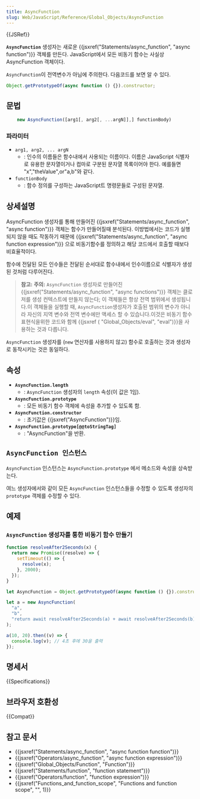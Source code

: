 ```yaml
---
title: AsyncFunction
slug: Web/JavaScript/Reference/Global_Objects/AsyncFunction
---
```


{{JSRef}}

**`AsyncFunction`** 생성자는 새로운 {{jsxref("Statements/async_function", "async function")}} 객체를 만든다. JavaScript에서 모든 비동기 함수는 사실상 AsyncFunction 객체이다.

`AsyncFunction`이 전역변수가 아님에 주의한다. 다음코드를 보면 알 수 있다.

```js
Object.getPrototypeOf(async function () {}).constructor;
```

## 문법

```js
    new AsyncFunction([arg1[, arg2[, ...argN]],] functionBody)
```

### 파라미터

- `arg1, arg2, ... argN`
  - : 인수의 이름들은 함수내에서 사용되는 이름이다. 이름은 JavaScript 식별자 로 유용한 문자열이거나 컴마로 구분된 문자열 목록이어야 한다. 예를들면 "x","theValue",or"a,b"와 같다.
- `functionBody`
  - : 함수 정의를 구성하는 JavaScript트 명령문들로 구성된 문자열.

## 상세설명

AsyncFunction 생성자를 통해 만들어진 {{jsxref("Statements/async_function", "async function")}} 객체는 함수가 만들어질때 분석된다. 이방법에서는 코드가 실행되지 않을 때도 작동하기 때문에 {{jsxref("Statements/async_function", "async function expression")}} 으로 비동기함수를 정의하고 해당 코드에서 호출할 때보다 비효율적이다.

함수에 전달된 모든 인수들은 전달된 순서대로 함수내에서 인수이름으로 식별자가 생성된 것처럼 다루어진다.

> **참고:** **주의:** `AsyncFunction` 생성자로 만들어진 {{jsxref("Statements/async_function", "async functions")}} 객체는 클로저를 생성 컨텍스트에 만들지 않는다; 이 객체들은 항상 전역 범위에서 생성됩니다.이 객체들을 실행할 때, `AsyncFunction`생성자가 호출된 범위의 변수가 아니라 자신의 지역 변수와 전역 변수에만 액세스 할 수 있습니다.이것은 비동기 함수 표현식을위한 코드와 함께 {{jsxref ( "Global_Objects/eval", "eval")}}을 사용하는 것과 다릅니다.

`AsyncFunction` 생성자를 (`new` 연산자를 사용하지 않고) 함수로 호출하는 것과 생성자로 동작시키는 것은 동일하다.

## 속성

- **`AsyncFunction.length`**
  - : `AsyncFunction` 생성자의 `length` 속성(이 값은 1임).
- **`AsyncFunction.prototype`**
  - : 모든 비동기 함수 객체에 속성을 추가할 수 있도록 함.
- **`AsyncFunction.constructor`**
  - : 초기값은 {{jsxref("AsyncFunction")}}임.
- **`AsyncFunction.prototype[@@toStringTag]`**
  - : "AsyncFunction"을 반환.

## `AsyncFunction 인스턴스`

`AsyncFunction` 인스턴스는 `AsyncFunction.prototype` 에서 메소드와 속성을 상속받는다.

여느 생성자에서와 같이 모든 `AsyncFunction` 인스턴스들을 수정할 수 있도록 생성자의 `prototype` 객체를 수정할 수 있다.

## 예제

### `AsyncFunction` 생성자를 통한 비동기 함수 만들기

```js
function resolveAfter2Seconds(x) {
  return new Promise((resolve) => {
    setTimeout(() => {
      resolve(x);
    }, 2000);
  });
}

let AsyncFunction = Object.getPrototypeOf(async function () {}).constructor;

let a = new AsyncFunction(
  "a",
  "b",
  "return await resolveAfter2Seconds(a) + await resolveAfter2Seconds(b);",
);

a(10, 20).then((v) => {
  console.log(v); // 4초 후에 30을 출력
});
```

## 명세서

{{Specifications}}

## 브라우저 호환성

{{Compat}}

## 참고 문서

- {{jsxref("Statements/async_function", "async function function")}}
- {{jsxref("Operators/async_function", "async function expression")}}
- {{jsxref("Global_Objects/Function", "Function")}}
- {{jsxref("Statements/function", "function statement")}}
- {{jsxref("Operators/function", "function expression")}}
- {{jsxref("Functions_and_function_scope", "Functions and function scope", "", 1)}}
